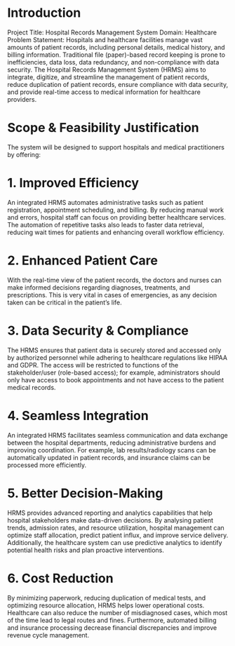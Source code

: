 # Introduction

Project Title: Hospital Records Management System
Domain: Healthcare
Problem Statement:
Hospitals and healthcare facilities manage vast amounts of patient records, including personal details, medical history, and billing information. Traditional file (paper)-based record keeping is prone to inefficiencies, data loss, data redundancy, and non-compliance with data security. The Hospital Records Management System (HRMS) aims to integrate, digitize, and streamline the management of patient records, reduce duplication of patient records, ensure compliance with data security, and provide real-time access to medical information for healthcare providers.

# Scope & Feasibility Justification

The system will be designed to support hospitals and medical practitioners by offering:
# 1. Improved Efficiency
An integrated HRMS automates administrative tasks such as patient registration, appointment scheduling, and billing. By reducing manual work and errors, hospital staff can focus on providing better healthcare services. The automation of repetitive tasks also leads to faster data retrieval, reducing wait times for patients and enhancing overall workflow efficiency.
# 2. Enhanced Patient Care
With the real-time view of the patient records, the doctors and nurses can make informed decisions regarding diagnoses, treatments, and prescriptions. This is very vital in cases of emergencies, as any decision taken can be critical in the patient’s life.
# 3. Data Security & Compliance
The HRMS ensures that patient data is securely stored and accessed only by authorized personnel while adhering to healthcare regulations like HIPAA and GDPR. The access will be restricted to functions of the stakeholder/user (role-based access); for example, administrators should only have access to book appointments and not have access to the patient medical records. 

# 4. Seamless Integration
An integrated HRMS facilitates seamless communication and data exchange between the hospital departments, reducing administrative burdens and improving coordination. For example, lab results/radiology scans can be automatically updated in patient records, and insurance claims can be processed more efficiently.
# 5. Better Decision-Making
HRMS provides advanced reporting and analytics capabilities that help hospital stakeholders make data-driven decisions. By analysing patient trends, admission rates, and resource utilization, hospital management can optimize staff allocation, predict patient influx, and improve service delivery. Additionally, the healthcare system can use predictive analytics to identify potential health risks and plan proactive interventions.
# 6. Cost Reduction
By minimizing paperwork, reducing duplication of medical tests, and optimizing resource allocation, HRMS helps lower operational costs. Healthcare can also reduce the number of misdiagnosed cases, which most of the time lead to legal routes and fines. Furthermore, automated billing and insurance processing decrease financial discrepancies and improve revenue cycle management.
